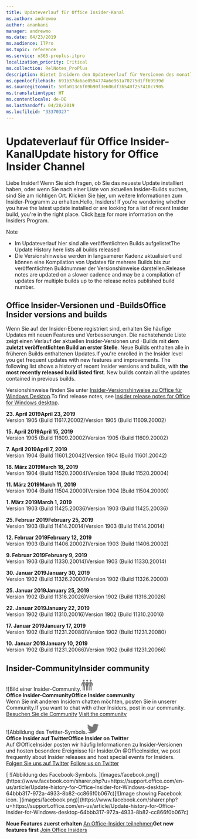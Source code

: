 ```yaml
---
title: Updateverlauf für Office Insider-Kanal
ms.author: andrewmo
author: anankani
manager: andrewmo
ms.date: 04/23/2019
ms.audience: ITPro
ms.topic: reference
ms.service: o365-proplus-itpro
localization_priority: Critical
ms.collection: RelNotes_ProPlus
description: Bietet Insidern den Updateverlauf für Versionen des monatlichen Kanals (Insider Fast) für Windows Desktop.
ms.openlocfilehash: 691b37da6ae0594774a6e961a70275d1ff69939d
ms.sourcegitcommit: 50fa013c6f09b90f3e606df3b540f257410c7905
ms.translationtype: HT
ms.contentlocale: de-DE
ms.lasthandoff: 04/28/2019
ms.locfileid: "33370327"
---
```

# <a name="update-history-for-office-insider-channel"></a><span data-ttu-id="57f44-103">Updateverlauf für Office Insider-Kanal</span><span class="sxs-lookup"><span data-stu-id="57f44-103">Update history for Office Insider Channel</span></span>

<span data-ttu-id="57f44-p101">Liebe Insider! Wenn Sie sich fragen, ob Sie das neueste Update installiert haben, oder wenn Sie nach einer Liste von aktuellen Insider-Builds suchen, sind Sie am richtigen Ort. Klicken Sie [hier](https://insider.office.com/), um weitere Informationen zum Insider-Programm zu erhalten.</span><span class="sxs-lookup"><span data-stu-id="57f44-p101">Hello, Insiders! If you're wondering whether you have the latest update installed or are looking for a list of recent Insider build, you're in the right place. Click [here](https://insider.office.com/) for more information on the Insiders Program.</span></span>

> [!NOTE]
> - <span data-ttu-id="57f44-107">Im Updateverlauf hier sind alle veröffentlichten Builds aufgelistet</span><span class="sxs-lookup"><span data-stu-id="57f44-107">The Update History here lists all builds released</span></span>
> - <span data-ttu-id="57f44-108">Die Versionshinweise werden in langsamerer Kadenz aktualisiert und können eine Kompilation von Updates für mehrere Builds bis zur veröffentlichten Buildnummer der Versionshinweise darstellen.</span><span class="sxs-lookup"><span data-stu-id="57f44-108">Release notes are updated on a slower cadence and may be a compilation of updates for multiple builds up to the release notes published build number.</span></span>



## <a name="office-insider-versions-and-builds"></a><span data-ttu-id="57f44-109">Office Insider-Versionen und -Builds</span><span class="sxs-lookup"><span data-stu-id="57f44-109">Office Insider versions and builds</span></span>

<span data-ttu-id="57f44-p102">Wenn Sie auf der Insider-Ebene registriert sind, erhalten Sie häufige Updates mit neuen Features und Verbesserungen. Die nachstehende Liste zeigt einen Verlauf der aktuellen Insider-Versionen und -Builds mit **dem zuletzt veröffentlichten Build an erster Stelle**. Neue Builds enthalten alle in früheren Builds enthaltenen Updates.</span><span class="sxs-lookup"><span data-stu-id="57f44-p102">If you're enrolled in the Insider level you get frequent updates with new features and improvements. The following list shows a history of recent Insider versions and builds, with **the most recently released build listed first**. New builds contain all the updates contained in previous builds.</span></span> 

<span data-ttu-id="57f44-113">Versionshinweise finden Sie unter [Insider-Versionshinweise zu Office für Windows Desktop](https://docs.microsoft.com/de-DE/OfficeUpdates/release-notes-office-insider).</span><span class="sxs-lookup"><span data-stu-id="57f44-113">To find release notes, see [Insider release notes for Office for Windows desktop](https://docs.microsoft.com/de-DE/OfficeUpdates/release-notes-office-insider).</span></span>

[//]: # (NICHT ENTFERNEN)

<span data-ttu-id="57f44-115">**23. April 2019**</span><span class="sxs-lookup"><span data-stu-id="57f44-115">**April 23, 2019**</span></span><br/> <span data-ttu-id="57f44-116">Version 1905 (Build 11617.20002)</span><span class="sxs-lookup"><span data-stu-id="57f44-116">Version 1905 (Build 11609.20002)</span></span><br/>

<span data-ttu-id="57f44-117">**15. April 2019**</span><span class="sxs-lookup"><span data-stu-id="57f44-117">**April 15, 2019**</span></span><br/> <span data-ttu-id="57f44-118">Version 1905 (Build 11609.20002)</span><span class="sxs-lookup"><span data-stu-id="57f44-118">Version 1905 (Build 11609.20002)</span></span><br/>

<span data-ttu-id="57f44-119">**7. April 2019**</span><span class="sxs-lookup"><span data-stu-id="57f44-119">**April 7, 2019**</span></span><br/> <span data-ttu-id="57f44-120">Version 1904 (Build 11601.20042)</span><span class="sxs-lookup"><span data-stu-id="57f44-120">Version 1904 (Build 11601.20042)</span></span><br/>

<span data-ttu-id="57f44-121">**18. März 2019**</span><span class="sxs-lookup"><span data-stu-id="57f44-121">**March 18, 2019**</span></span><br/> <span data-ttu-id="57f44-122">Version 1904 (Build 11520.20004)</span><span class="sxs-lookup"><span data-stu-id="57f44-122">Version 1904 (Build 11520.20004)</span></span><br/>

<span data-ttu-id="57f44-123">**11. März 2019**</span><span class="sxs-lookup"><span data-stu-id="57f44-123">**March 11, 2019**</span></span><br/> <span data-ttu-id="57f44-124">Version 1904 (Build 11504.20000)</span><span class="sxs-lookup"><span data-stu-id="57f44-124">Version 1904 (Build 11504.20000)</span></span><br/>

<span data-ttu-id="57f44-125">**1. März 2019**</span><span class="sxs-lookup"><span data-stu-id="57f44-125">**March 1, 2019**</span></span><br/> <span data-ttu-id="57f44-126">Version 1903 (Build 11425.20036)</span><span class="sxs-lookup"><span data-stu-id="57f44-126">Version 1903 (Build 11425.20036)</span></span><br/> 

<span data-ttu-id="57f44-127">**25. Februar 2019**</span><span class="sxs-lookup"><span data-stu-id="57f44-127">**February 25, 2019**</span></span><br/> <span data-ttu-id="57f44-128">Version 1903 (Build 11414.20014)</span><span class="sxs-lookup"><span data-stu-id="57f44-128">Version 1903 (Build 11414.20014)</span></span><br/> 

<span data-ttu-id="57f44-129">**12. Februar 2019**</span><span class="sxs-lookup"><span data-stu-id="57f44-129">**February 12, 2019**</span></span><br/> <span data-ttu-id="57f44-130">Version 1903 (Build 11406.20002)</span><span class="sxs-lookup"><span data-stu-id="57f44-130">Version 1903 (Build 11406.20002)</span></span><br/> 

<span data-ttu-id="57f44-131">**9. Februar 2019**</span><span class="sxs-lookup"><span data-stu-id="57f44-131">**February 9, 2019**</span></span><br/> <span data-ttu-id="57f44-132">Version 1903 (Build 11330.20014)</span><span class="sxs-lookup"><span data-stu-id="57f44-132">Version 1903 (Build 11330.20014)</span></span><br/> 

<span data-ttu-id="57f44-133">**30. Januar 2019**</span><span class="sxs-lookup"><span data-stu-id="57f44-133">**January 30, 2019**</span></span><br/> <span data-ttu-id="57f44-134">Version 1902 (Build 11326.20000)</span><span class="sxs-lookup"><span data-stu-id="57f44-134">Version 1902 (Build 11326.20000)</span></span><br/> 

<span data-ttu-id="57f44-135">**25. Januar 2019**</span><span class="sxs-lookup"><span data-stu-id="57f44-135">**January 25, 2019**</span></span><br/> <span data-ttu-id="57f44-136">Version 1902 (Build 11316.20026)</span><span class="sxs-lookup"><span data-stu-id="57f44-136">Version 1902 (Build 11316.20026)</span></span><br/> 

<span data-ttu-id="57f44-137">**22. Januar 2019**</span><span class="sxs-lookup"><span data-stu-id="57f44-137">**January 22, 2019**</span></span><br/> <span data-ttu-id="57f44-138">Version 1902 (Build 11310.20016)</span><span class="sxs-lookup"><span data-stu-id="57f44-138">Version 1902 (Build 11310.20016)</span></span><br/> 

<span data-ttu-id="57f44-139">**17. Januar 2019**</span><span class="sxs-lookup"><span data-stu-id="57f44-139">**January 17, 2019**</span></span><br/> <span data-ttu-id="57f44-140">Version 1902 (Build 11231.20080)</span><span class="sxs-lookup"><span data-stu-id="57f44-140">Version 1902 (Build 11231.20080)</span></span><br/>

<span data-ttu-id="57f44-141">**10. Januar 2019**</span><span class="sxs-lookup"><span data-stu-id="57f44-141">**January 10, 2019**</span></span><br/> <span data-ttu-id="57f44-142">Version 1902 (Build 11231.20066)</span><span class="sxs-lookup"><span data-stu-id="57f44-142">Version 1902 (build 11231.20066)</span></span><br/> 


## <a name="insider-community"></a><span data-ttu-id="57f44-143">Insider-Community</span><span class="sxs-lookup"><span data-stu-id="57f44-143">Insider community</span></span>

<span data-ttu-id="57f44-144">![Bild einer Insider-Community.</span><span class="sxs-lookup"><span data-stu-id="57f44-144">![Image showing insider community.</span></span> ](images/insidercommunity.png) <br/>
<span data-ttu-id="57f44-145">**Office Insider-Community**</span><span class="sxs-lookup"><span data-stu-id="57f44-145">**Office Insider community**</span></span><br/> <span data-ttu-id="57f44-146">Wenn Sie mit anderen Insidern chatten möchten, posten Sie in unserer Community.</span><span class="sxs-lookup"><span data-stu-id="57f44-146">If you want to chat with other Insiders, post in our community.</span></span><br/><span data-ttu-id="57f44-147"> 
[Besuchen Sie die Community](https://go.microsoft.com/fwlink/?linkid=843493)</span><span class="sxs-lookup"><span data-stu-id="57f44-147"> 
[Visit the community](https://go.microsoft.com/fwlink/?linkid=843493)</span></span><br/> 

<span data-ttu-id="57f44-148">![Abbildung des Twitter-Symbols.</span><span class="sxs-lookup"><span data-stu-id="57f44-148">![Image showing twitter icon.</span></span> ](images/twitter.png)<br/>
<span data-ttu-id="57f44-149">**Office Insider auf Twitter**</span><span class="sxs-lookup"><span data-stu-id="57f44-149">**Office Insider on Twitter**</span></span><br/> <span data-ttu-id="57f44-150">Auf @OfficeInsider posten wir häufig Informationen zu Insider-Versionen und hosten besondere Ereignisse für Insider.</span><span class="sxs-lookup"><span data-stu-id="57f44-150">On @OfficeInsider, we post frequently about Insider releases and host special events for Insiders.</span></span><br/><span data-ttu-id="57f44-151"> 
[Folgen Sie uns auf Twitter](https://go.microsoft.com/fwlink/?linkid=717717)</span><span class="sxs-lookup"><span data-stu-id="57f44-151"> 
[Follow us on Twitter](https://go.microsoft.com/fwlink/?linkid=717717)</span></span><br/> 

<span data-ttu-id="57f44-152">
  [
  ![Abbildung des Facebook-Symbols. ](images/facebook.png)](https://www.facebook.com/sharer.php?u=https://support.office.com/en-us/article/Update-history-for-Office-Insider-for-Windows-desktop-64bbb317-972a-4933-8b82-cc866f0b067c)</span><span class="sxs-lookup"><span data-stu-id="57f44-152">[![Image showing Facebook icon. ](images/facebook.png)](https://www.facebook.com/sharer.php?u=https://support.office.com/en-us/article/Update-history-for-Office-Insider-for-Windows-desktop-64bbb317-972a-4933-8b82-cc866f0b067c)</span></span>


<span data-ttu-id="57f44-153">**Neue Features zuerst erhalten**
[An Office-Insider teilnehmen](https://insider.office.com/)</span><span class="sxs-lookup"><span data-stu-id="57f44-153">**Get new features first**
[Join Office Insiders](https://insider.office.com/)</span></span>